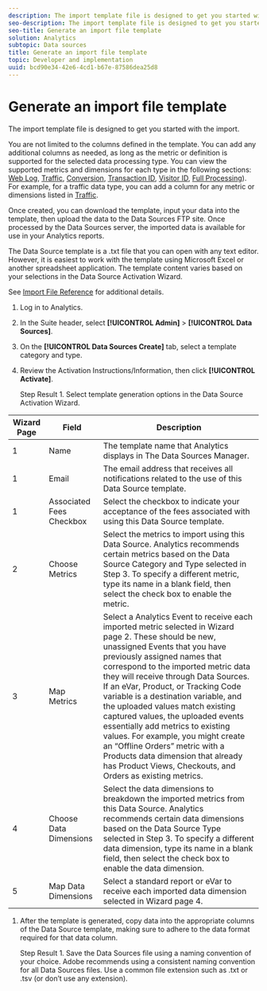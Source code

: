 ```yaml
---
description: The import template file is designed to get you started with the import.
seo-description: The import template file is designed to get you started with the import.
seo-title: Generate an import file template
solution: Analytics
subtopic: Data sources
title: Generate an import file template
topic: Developer and implementation
uuid: bcd90e34-42e6-4cd1-b67e-87586dea25d8
---
```


# Generate an import file template

The import template file is designed to get you started with the import.

You are not limited to the columns defined in the template. You can add any additional columns as needed, as long as the metric or definition is supported for the selected data processing type. You can view the supported metrics and dimensions for each type in the following sections: [Web Log](../../../import/c-data-sources/c-datasrc-types/datasrc-web-log.md#concept_E25D89C8B90A41FEB7DF4E936CACEE2B), [Traffic](../../../import/c-data-sources/c-datasrc-types/datasrc-traffic.md#concept_F50D3AC6A5544D06BB81EF1E279576BC), [Conversion](../../../import/c-data-sources/c-datasrc-types/datasrc-conversion.md#concept_FA3B6557128649C0B662E95C6B617FA0), [Transaction ID](../../../import/c-data-sources/c-datasrc-types/datasrc-transactionid.md#concept_A97302E9EC45468A8F30285FACE8C776), [Visitor ID](../../../import/c-data-sources/c-datasrc-types/datasrc-visitorid.md#concept_1CFAA61D57A84B22A41F7A8E0DFCAAB5), [Full Processing](../../../import/c-data-sources/c-datasrc-types/datasrc-full-processing.md#concept_975B1BB9981D49139B4EE09C78CDE6ED)). For example, for a traffic data type, you can add a column for any metric or dimensions listed in [Traffic](../../../import/c-data-sources/c-datasrc-types/datasrc-traffic.md#concept_F50D3AC6A5544D06BB81EF1E279576BC).

Once created, you can download the template, input your data into the template, then upload the data to the Data Sources FTP site. Once processed by the Data Sources server, the imported data is available for use in your Analytics reports.

The Data Source template is a .txt file that you can open with any text editor. However, it is easiest to work with the template using Microsoft Excel or another spreadsheet application. The template content varies based on your selections in the Data Source Activation Wizard.

See [Import File Reference](../../../import/c-data-sources/datasrc-template/datasrc-import-file-reference.md#concept_472095E1D011434D98A21C101A4618BD) for additional details. 

1. Log in to Analytics.
1. In the Suite header, select **[!UICONTROL Admin]** > **[!UICONTROL Data Sources]**.
1. On the **[!UICONTROL Data Sources Create]** tab, select a template category and type.
1. Review the Activation Instructions/Information, then click **[!UICONTROL Activate]**.

   Step Result 1. Select template generation options in the Data Source Activation Wizard.

| Wizard Page | Field | Description |
|--- |--- |--- |
|1|Name|The template name that Analytics displays in The Data Sources Manager.|
|1|Email|The email address that receives all notifications related to the use of this Data Source template.|
|1|Associated Fees Checkbox|Select the checkbox to indicate your acceptance of the fees associated with using this Data Source template.|
|2|Choose Metrics|Select the metrics to import using this Data Source. Analytics recommends certain metrics based on the Data Source Category and Type selected in Step 3.  To specify a different metric, type its name in a blank field, then select the check box to enable the metric.|
|3|Map Metrics|Select a Analytics Event to receive each imported metric selected in Wizard page 2.  These should be new, unassigned Events that you have previously assigned names that correspond to the imported metric data they will receive through Data Sources.  If an eVar, Product, or Tracking Code variable is a destination variable, and the uploaded values match existing captured values, the uploaded events essentially add metrics to existing values. For example, you might create an “Offline Orders” metric with a Products data dimension that already has Product Views, Checkouts, and Orders as existing metrics.|
|4|Choose Data Dimensions|Select the data dimensions to breakdown the imported metrics from this Data Source. Analytics recommends certain data dimensions based on the Data Source Type selected in Step 3.  To specify a different data dimension, type its name in a blank field, then select the check box to enable the data dimension.|
|5|Map Data Dimensions|Select a standard report or eVar to receive each imported data dimension selected in Wizard page 4.|

1. After the template is generated, copy data into the appropriate columns of the Data Source template, making sure to adhere to the data format required for that data column.

   Step Result 1. Save the Data Sources file using a naming convention of your choice. Adobe recommends using a consistent naming convention for all Data Sources files. Use a common file extension such as .txt or .tsv (or don’t use any extension).

